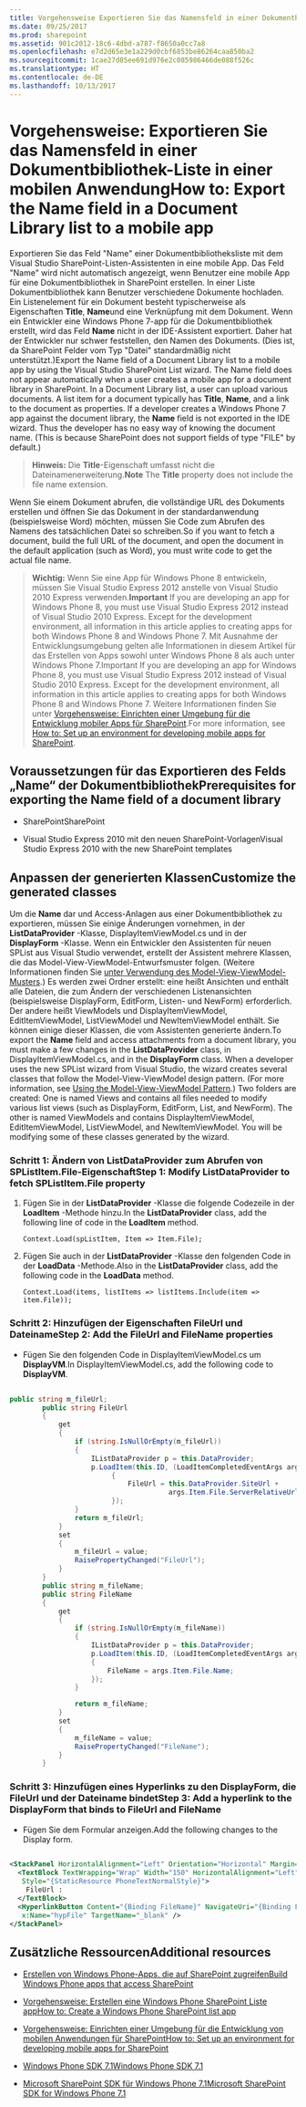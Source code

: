```yaml
---
title: Vorgehensweise Exportieren Sie das Namensfeld in einer Dokumentbibliothek-Liste in einer mobilen Anwendung
ms.date: 09/25/2017
ms.prod: sharepoint
ms.assetid: 901c2012-18c6-4dbd-a787-f8650a0cc7a8
ms.openlocfilehash: e7d2d65e3e1a229d0cbf6853be86264caa850ba2
ms.sourcegitcommit: 1cae27d85ee691d976e2c085986466de088f526c
ms.translationtype: HT
ms.contentlocale: de-DE
ms.lasthandoff: 10/13/2017
---
```

# <a name="how-to-export-the-name-field-in-a-document-library-list-to-a-mobile-app"></a><span data-ttu-id="6a57c-102">Vorgehensweise: Exportieren Sie das Namensfeld in einer Dokumentbibliothek-Liste in einer mobilen Anwendung</span><span class="sxs-lookup"><span data-stu-id="6a57c-102">How to: Export the Name field in a Document Library list to a mobile app</span></span>
<span data-ttu-id="6a57c-p101">Exportieren Sie das Feld "Name" einer Dokumentbibliotheksliste mit dem Visual Studio SharePoint-Listen-Assistenten in eine mobile App. Das Feld "Name" wird nicht automatisch angezeigt, wenn Benutzer eine mobile App für eine Dokumentbibliothek in SharePoint erstellen. In einer Liste Dokumentbibliothek kann Benutzer verschiedene Dokumente hochladen. Ein Listenelement für ein Dokument besteht typischerweise als Eigenschaften **Title**, **Name**und eine Verknüpfung mit dem Dokument. Wenn ein Entwickler eine Windows Phone 7-app für die Dokumentbibliothek erstellt, wird das Feld **Name** nicht in der IDE-Assistent exportiert. Daher hat der Entwickler nur schwer feststellen, den Namen des Dokuments. (Dies ist, da SharePoint Felder vom Typ "Datei" standardmäßig nicht unterstützt.)</span><span class="sxs-lookup"><span data-stu-id="6a57c-p101">Export the Name field of a Document Library list to a mobile app by using the Visual Studio SharePoint List wizard. The Name field does not appear automatically when a user creates a mobile app for a document library in SharePoint. In a Document Library list, a user can upload various documents. A list item for a document typically has **Title**, **Name**, and a link to the document as properties. If a developer creates a Windows Phone 7 app against the document library, the **Name** field is not exported in the IDE wizard. Thus the developer has no easy way of knowing the document name. (This is because SharePoint does not support fields of type "FILE" by default.)</span></span>
  
    
    


> <span data-ttu-id="6a57c-110">**Hinweis:** Die **Title**-Eigenschaft umfasst nicht die Dateinamenerweiterung.</span><span class="sxs-lookup"><span data-stu-id="6a57c-110">**Note** The **Title** property does not include the file name extension.</span></span>
  
    
    


<span data-ttu-id="6a57c-111">Wenn Sie einem Dokument abrufen, die vollständige URL des Dokuments erstellen und öffnen Sie das Dokument in der standardanwendung (beispielsweise Word) möchten, müssen Sie Code zum Abrufen des Namens des tatsächlichen Datei so schreiben.</span><span class="sxs-lookup"><span data-stu-id="6a57c-111">So if you want to fetch a document, build the full URL of the document, and open the document in the default application (such as Word), you must write code to get the actual file name.</span></span>
  
    
    


> <span data-ttu-id="6a57c-112">**Wichtig:** Wenn Sie eine App für Windows Phone 8 entwickeln, müssen Sie Visual Studio Express 2012 anstelle von Visual Studio 2010 Express verwenden.</span><span class="sxs-lookup"><span data-stu-id="6a57c-112">**Important** If you are developing an app for Windows Phone 8, you must use Visual Studio Express 2012 instead of Visual Studio 2010 Express. Except for the development environment, all information in this article applies to creating apps for both Windows Phone 8 and Windows Phone 7.</span></span> <span data-ttu-id="6a57c-113">Mit Ausnahme der Entwicklungsumgebung gelten alle Informationen in diesem Artikel für das Erstellen von Apps sowohl unter Windows Phone 8 als auch unter Windows Phone 7.</span><span class="sxs-lookup"><span data-stu-id="6a57c-113">Important If you are developing an app for Windows Phone 8, you must use Visual Studio Express 2012 instead of Visual Studio 2010 Express. Except for the development environment, all information in this article applies to creating apps for both Windows Phone 8 and Windows Phone 7.</span></span> <span data-ttu-id="6a57c-114">Weitere Informationen finden Sie unter [Vorgehensweise: Einrichten einer Umgebung für die Entwicklung mobiler Apps für SharePoint](how-to-set-up-an-environment-for-developing-mobile-apps-for-sharepoint.md).</span><span class="sxs-lookup"><span data-stu-id="6a57c-114">For more information, see  [How to: Set up an environment for developing mobile apps for SharePoint](how-to-set-up-an-environment-for-developing-mobile-apps-for-sharepoint.md).</span></span> 
  
    
    


## <a name="prerequisites-for-exporting-the-name-field-of-a-document-library"></a><span data-ttu-id="6a57c-115">Voraussetzungen für das Exportieren des Felds „Name“ der Dokumentbibliothek</span><span class="sxs-lookup"><span data-stu-id="6a57c-115">Prerequisites for exporting the Name field of a document library</span></span>


- <span data-ttu-id="6a57c-116">SharePoint</span><span class="sxs-lookup"><span data-stu-id="6a57c-116">SharePoint</span></span>
    
  
- <span data-ttu-id="6a57c-117">Visual Studio Express 2010 mit den neuen SharePoint-Vorlagen</span><span class="sxs-lookup"><span data-stu-id="6a57c-117">Visual Studio Express 2010 with the new SharePoint templates</span></span>
    
  

## <a name="customize-the-generated-classes"></a><span data-ttu-id="6a57c-118">Anpassen der generierten Klassen</span><span class="sxs-lookup"><span data-stu-id="6a57c-118">Customize the generated classes</span></span>
<span data-ttu-id="6a57c-119"><a name="HowToExportTheNameFieldInADocumentLibraryListToAMobileApp_CustomizeTheGeneratedClases"> </a></span><span class="sxs-lookup"><span data-stu-id="6a57c-119"></span></span>

<span data-ttu-id="6a57c-p103">Um die **Name** dar und Access-Anlagen aus einer Dokumentbibliothek zu exportieren, müssen Sie einige Änderungen vornehmen, in der **ListDataProvider** -Klasse, DisplayItemViewModel.cs und in der **DisplayForm** -Klasse. Wenn ein Entwickler den Assistenten für neuen SPList aus Visual Studio verwendet, erstellt der Assistent mehrere Klassen, die das Model-View-ViewModel-Entwurfsmuster folgen. (Weitere Informationen finden Sie [unter Verwendung des Model-View-ViewModel-Musters](http://msdn.microsoft.com/de-de/library/hh821028.aspx).) Es werden zwei Ordner erstellt: eine heißt Ansichten und enthält alle Dateien, die zum Ändern der verschiedenen Listenansichten (beispielsweise DisplayForm, EditForm, Listen- und NewForm) erforderlich. Der andere heißt ViewModels und DisplayItemViewModel, EditItemViewModel, ListViewModel und NewItemViewModel enthält. Sie können einige dieser Klassen, die vom Assistenten generierte ändern.</span><span class="sxs-lookup"><span data-stu-id="6a57c-p103">To export the **Name** field and access attachments from a document library, you must make a few changes in the **ListDataProvider** class, in DisplayItemViewModel.cs, and in the **DisplayForm** class. When a developer uses the new SPList wizard from Visual Studio, the wizard creates several classes that follow the Model-View-ViewModel design pattern. (For more information, see [Using the Model-View-ViewModel Pattern](http://msdn.microsoft.com/de-de/library/hh821028.aspx).) Two folders are created: One is named Views and contains all files needed to modify various list views (such as DisplayForm, EditForm, List, and NewForm). The other is named ViewModels and contains DisplayItemViewModel, EditItemViewModel, ListViewModel, and NewItemViewModel. You will be modifying some of these classes generated by the wizard.</span></span>
  
    
    

### <a name="step-1-modify-listdataprovider-to-fetch-splistitemfile-property"></a><span data-ttu-id="6a57c-125">Schritt 1: Ändern von ListDataProvider zum Abrufen von SPListItem.File-Eigenschaft</span><span class="sxs-lookup"><span data-stu-id="6a57c-125">Step 1: Modify ListDataProvider to fetch SPListItem.File property</span></span>


1. <span data-ttu-id="6a57c-126">Fügen Sie in der **ListDataProvider** -Klasse die folgende Codezeile in der **LoadItem** -Methode hinzu.</span><span class="sxs-lookup"><span data-stu-id="6a57c-126">In the **ListDataProvider** class, add the following line of code in the **LoadItem** method.</span></span>
    
     `Context.Load(spListItem, Item => Item.File);`
    
  
2. <span data-ttu-id="6a57c-127">Fügen Sie auch in der **ListDataProvider** -Klasse den folgenden Code in der **LoadData** -Methode.</span><span class="sxs-lookup"><span data-stu-id="6a57c-127">Also in the **ListDataProvider** class, add the following code in the **LoadData** method.</span></span>
    
     `Context.Load(items, listItems => listItems.Include(item => item.File));`
    
  

### <a name="step-2-add-the-fileurl-and-filename-properties"></a><span data-ttu-id="6a57c-128">Schritt 2: Hinzufügen der Eigenschaften FileUrl und Dateiname</span><span class="sxs-lookup"><span data-stu-id="6a57c-128">Step 2: Add the FileUrl and FileName properties</span></span>


- <span data-ttu-id="6a57c-129">Fügen Sie den folgenden Code in DisplayItemViewModel.cs um **DisplayVM**.</span><span class="sxs-lookup"><span data-stu-id="6a57c-129">In DisplayItemViewModel.cs, add the following code to **DisplayVM**.</span></span>
    
```cs
  
public string m_fileUrl;
        public string FileUrl
        {
            get
            {
                if (string.IsNullOrEmpty(m_fileUrl))
                {
                    IListDataProvider p = this.DataProvider;
                    p.LoadItem(this.ID, (LoadItemCompletedEventArgs args) =>
                         {
                             FileUrl = this.DataProvider.SiteUrl + 
                                       args.Item.File.ServerRelativeUrl;
                         });
                }
                return m_fileUrl;
            }
            set
            {
                m_fileUrl = value;
                RaisePropertyChanged("FileUrl");
            }
        }
        public string m_fileName;
        public string FileName
        {
            get
            {
                if (string.IsNullOrEmpty(m_fileName))
                {
                    IListDataProvider p = this.DataProvider;
                    p.LoadItem(this.ID, (LoadItemCompletedEventArgs args) =>
                    {
                        FileName = args.Item.File.Name;
                    });
                }

                return m_fileName;
            }
            set
            {
                m_fileName = value;
                RaisePropertyChanged("FileName");
            }
        }
```


### <a name="step-3-add-a-hyperlink-to-the-displayform-that-binds-to-fileurl-and-filename"></a><span data-ttu-id="6a57c-130">Schritt 3: Hinzufügen eines Hyperlinks zu den DisplayForm, die FileUrl und der Dateiname bindet</span><span class="sxs-lookup"><span data-stu-id="6a57c-130">Step 3: Add a hyperlink to the DisplayForm that binds to FileUrl and FileName</span></span>


- <span data-ttu-id="6a57c-131">Fügen Sie dem Formular anzeigen.</span><span class="sxs-lookup"><span data-stu-id="6a57c-131">Add the following changes to the Display form.</span></span>
    
```XML
  
<StackPanel HorizontalAlignment="Left" Orientation="Horizontal" Margin="0,5,0,5">
  <TextBlock TextWrapping="Wrap" Width="150" HorizontalAlignment="Left" 
   Style="{StaticResource PhoneTextNormalStyle}">
    FileUrl :
  </TextBlock>
  <HyperlinkButton Content="{Binding FileName}" NavigateUri="{Binding FileUrl}" 
   x:Name="hypFile" TargetName="_blank" />
</StackPanel>

```


## <a name="additional-resources"></a><span data-ttu-id="6a57c-132">Zusätzliche Ressourcen</span><span class="sxs-lookup"><span data-stu-id="6a57c-132">Additional resources</span></span>
<span data-ttu-id="6a57c-133"><a name="SP15StoreSPlist_addlresources"> </a></span><span class="sxs-lookup"><span data-stu-id="6a57c-133"></span></span>


-  [<span data-ttu-id="6a57c-134">Erstellen von Windows Phone-Apps, die auf SharePoint zugreifen</span><span class="sxs-lookup"><span data-stu-id="6a57c-134">Build Windows Phone apps that access SharePoint</span></span>](build-windows-phone-apps-that-access-sharepoint.md)
    
  
-  [<span data-ttu-id="6a57c-135">Vorgehensweise: Erstellen eine Windows Phone SharePoint Liste app</span><span class="sxs-lookup"><span data-stu-id="6a57c-135">How to: Create a Windows Phone SharePoint list app</span></span>](how-to-create-a-windows-phone-sharepoint-list-app.md)
    
  
-  [<span data-ttu-id="6a57c-136">Vorgehensweise: Einrichten einer Umgebung für die Entwicklung von mobilen Anwendungen für SharePoint</span><span class="sxs-lookup"><span data-stu-id="6a57c-136">How to: Set up an environment for developing mobile apps for SharePoint</span></span>](how-to-set-up-an-environment-for-developing-mobile-apps-for-sharepoint.md)
    
  
-  [<span data-ttu-id="6a57c-137">Windows Phone SDK 7.1</span><span class="sxs-lookup"><span data-stu-id="6a57c-137">Windows Phone SDK 7.1</span></span>](http://www.microsoft.com/en-us/download/details.aspx?id=27570)
    
  
-  [<span data-ttu-id="6a57c-138">Microsoft SharePoint SDK für Windows Phone 7.1</span><span class="sxs-lookup"><span data-stu-id="6a57c-138">Microsoft SharePoint SDK for Windows Phone 7.1</span></span>](http://www.microsoft.com/en-us/download/details.aspx?id=30476)
    
  

